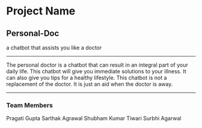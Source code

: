 # Project Name

## Personal-Doc
a chatbot that assists you like a doctor

***
The personal doctor is a chatbot that can result in an integral part of your daily life. This chatbot will give you immediate solutions to your illness. It can also give you tips for a healthy lifestyle. This chatbot is not a replacement of the doctor. It is just an aid when the doctor is away.
***

### Team Members
Pragati Gupta
Sarthak Agrawal
Shubham Kumar Tiwari
Surbhi Agarwal
